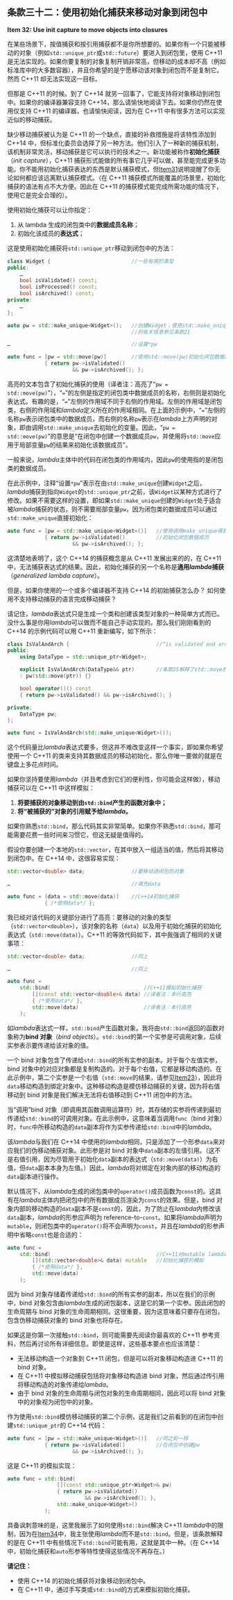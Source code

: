 ## 条款三十二：使用初始化捕获来移动对象到闭包中

**Item 32: Use init capture to move objects into closures**

在某些场景下，按值捕获和按引用捕获都不是你所想要的。如果你有一个只能被移动的对象（例如`std::unique_ptr`或`std::future`）要进入到闭包里，使用 C++11 是无法实现的。如果你要复制的对象复制开销非常高，但移动的成本却不高（例如标准库中的大多数容器），并且你希望的是宁愿移动该对象到闭包而不是复制它。然而 C++11 却无法实现这一目标。

但那是 C++11 的时候。到了 C++14 就另一回事了，它能支持将对象移动到闭包中。如果你的编译器兼容支持 C++14，那么请愉快地阅读下去。如果你仍然在使用仅支持 C++11 的编译器，也请愉快阅读，因为在 C++11 中有很多方法可以实现近似的移动捕获。

缺少移动捕获被认为是 C++11 的一个缺点，直接的补救措施是将该特性添加到 C++14 中，但标准化委员会选择了另一种方法。他们引入了一种新的捕获机制，该机制非常灵活，移动捕获是它可以执行的技术之一。新功能被称作**初始化捕获**（_init capture_），C++11 捕获形式能做的所有事它几乎可以做，甚至能完成更多功能。你不能用初始化捕获表达的东西是默认捕获模式，但[Item31](../6.LambdaExpressions/item31.md)说明提醒了你无论如何都应该远离默认捕获模式。（在 C++11 捕获模式所能覆盖的场景里，初始化捕获的语法有点不大方便。因此在 C++11 的捕获模式能完成所需功能的情况下，使用它是完全合理的）。

使用初始化捕获可以让你指定：

1. 从 lambda 生成的闭包类中的**数据成员名称**；
2. 初始化该成员的**表达式**；

这是使用初始化捕获将`std::unique_ptr`移动到闭包中的方法：

```c++
class Widget {                          //一些有用的类型
public:
    …
    bool isValidated() const;
    bool isProcessed() const;
    bool isArchived() const;
private:
    …
};

auto pw = std::make_unique<Widget>();   //创建Widget；使用std::make_unique
                                        //的有关信息参见条款21

…                                       //设置*pw

auto func = [pw = std::move(pw)]        //使用std::move(pw)初始化闭包数据成员
            { return pw->isValidated()
                     && pw->isArchived(); };
```

高亮的文本包含了初始化捕获的使用（译者注：高亮了“`pw = std::move(pw)`”），“`=`”的左侧是指定的闭包类中数据成员的名称，右侧则是初始化表达式。有趣的是，“`=`”左侧的作用域不同于右侧的作用域。左侧的作用域是闭包类，右侧的作用域和*lambda*定义所在的作用域相同。在上面的示例中，“`=`”左侧的名称`pw`表示闭包类中的数据成员，而右侧的名称`pw`表示在*lambda*上方声明的对象，即由调用`std::make_unique`去初始化的变量。因此，“`pw = std::move(pw)`”的意思是“在闭包中创建一个数据成员`pw`，并使用将`std::move`应用于局部变量`pw`的结果来初始化该数据成员”。

一般来说，*lambda*主体中的代码在闭包类的作用域内，因此`pw`的使用指的是闭包类的数据成员。

在此示例中，注释“设置`*pw`”表示在由`std::make_unique`创建`Widget`之后，*lambda*捕获到指向`Widget`的`std::unique_ptr`之前，该`Widget`以某种方式进行了修改。如果不需要这样的设置，即如果`std::make_unique`创建的`Widget`处于适合被*lambda*捕获的状态，则不需要局部变量`pw`，因为闭包类的数据成员可以通过`std::make_unique`直接初始化：

```c++
auto func = [pw = std::make_unique<Widget>()]   //使用调用make_unique得到的结果
            { return pw->isValidated()          //初始化闭包数据成员
                     && pw->isArchived(); };
```

这清楚地表明了，这个 C++14 的捕获概念是从 C++11 发展出来的的，在 C++11 中，无法捕获表达式的结果。因此，初始化捕获的另一个名称是**通用*lambda*捕获**（_generalized lambda capture_）。

但是，如果你使用的一个或多个编译器不支持 C++14 的初始捕获怎么办？ 如何使用不支持移动捕获的语言完成移动捕获？

请记住，*lambda*表达式只是生成一个类和创建该类型对象的一种简单方式而已。没什么事是你用*lambda*可以做而不能自己手动实现的。那么我们刚刚看到的 C++14 的示例代码可以用 C++11 重新编写，如下所示：

```c++
class IsValAndArch {                            //“is validated and archived”
public:
    using DataType = std::unique_ptr<Widget>;

    explicit IsValAndArch(DataType&& ptr)       //条款25解释了std::move的使用
    : pw(std::move(ptr)) {}

    bool operator()() const
    { return pw->isValidated() && pw->isArchived(); }

private:
    DataType pw;
};

auto func = IsValAndArch(std::make_unique<Widget>());
```

这个代码量比*lambda*表达式要多，但这并不难改变这样一个事实，即如果你希望使用一个 C++11 的类来支持其数据成员的移动初始化，那么你唯一要做的就是在键盘上多花点时间。

如果你坚持要使用*lambda*（并且考虑到它们的便利性，你可能会这样做），移动捕获可以在 C++11 中这样模拟：

1. **将要捕获的对象移动到由`std::bind`产生的函数对象中；**
2. **将“被捕获的”对象的引用赋予给*lambda*。**

如果你熟悉`std::bind`，那么代码其实非常简单。如果你不熟悉`std::bind`，那可能需要花费一些时间来习惯它，但这无疑是值得的。

假设你要创建一个本地的`std::vector`，在其中放入一组适当的值，然后将其移动到闭包中。在 C++14 中，这很容易实现：

```c++
std::vector<double> data;               //要移动进闭包的对象

…                                       //填充data

auto func = [data = std::move(data)]    //C++14初始化捕获
            { /*使用data*/ };
```

我已经对该代码的关键部分进行了高亮：要移动的对象的类型（`std::vector<double>`），该对象的名称（`data`）以及用于初始化捕获的初始化表达式（`std::move(data)`）。C++11 的等效代码如下，其中我强调了相同的关键事项：

```c++
std::vector<double> data;               //同上

…                                       //同上

auto func =
    std::bind(                              //C++11模拟初始化捕获
        [](const std::vector<double>& data) //译者注：本行高亮
        { /*使用data*/ },
        std::move(data)                     //译者注：本行高亮
    );
```

如*lambda*表达式一样，`std::bind`产生函数对象。我将由`std::bind`返回的函数对象称为**bind 对象**（_bind objects_）。`std::bind`的第一个实参是可调用对象，后续实参表示要传递给该对象的值。

一个 bind 对象包含了传递给`std::bind`的所有实参的副本。对于每个左值实参，bind 对象中的对应对象都是复制构造的。对于每个右值，它都是移动构造的。在此示例中，第二个实参是一个右值（`std::move`的结果，请参见[Item23](../5.RRefMovSemPerfForw/item23.md)），因此将`data`移动构造到绑定对象中。这种移动构造是模仿移动捕获的关键，因为将右值移动到 bind 对象是我们解决无法将右值移动到 C++11 闭包中的方法。

当“调用”bind 对象（即调用其函数调用运算符）时，其存储的实参将传递到最初传递给`std::bind`的可调用对象。在此示例中，这意味着当调用`func`（bind 对象）时，`func`中所移动构造的`data`副本将作为实参传递给`std::bind`中的*lambda*。

该*lambda*与我们在 C++14 中使用的*lambda*相同，只是添加了一个形参`data`来对应我们的伪移动捕获对象。此形参是对 bind 对象中`data`副本的左值引用。（这不是右值引用，因为尽管用于初始化`data`副本的表达式（`std::move(data)`）为右值，但`data`副本本身为左值。）因此，*lambda*将对绑定在对象内部的移动构造的`data`副本进行操作。

默认情况下，从*lambda*生成的闭包类中的`operator()`成员函数为`const`的。这具有在*lambda*主体内把闭包中的所有数据成员渲染为`const`的效果。但是，bind 对象内部的移动构造的`data`副本不是`const`的，因此，为了防止在*lambda*内修改该`data`副本，*lambda*的形参应声明为 reference-to-`const`。如果将*lambda*声明为`mutable`，则闭包类中的`operator()`将不会声明为`const`，并且在*lambda*的形参声明中省略`const`也是合适的：

```c++
auto func =
    std::bind(                                  //C++11对mutable lambda
        [](std::vector<double>& data) mutable	//初始化捕获的模拟
        { /*使用data*/ },
        std::move(data)
    );
```

因为 bind 对象存储着传递给`std::bind`的所有实参的副本，所以在我们的示例中，bind 对象包含由*lambda*生成的闭包副本，这是它的第一个实参。因此闭包的生命周期与 bind 对象的生命周期相同。这很重要，因为这意味着只要存在闭包，包含伪移动捕获对象的 bind 对象也将存在。

如果这是你第一次接触`std::bind`，则可能需要先阅读你最喜欢的 C++11 参考资料，然后再讨论所有详细信息。即使是这样，这些基本要点也应该清楚：

- 无法移动构造一个对象到 C++11 闭包，但是可以将对象移动构造进 C++11 的 bind 对象。
- 在 C++11 中模拟移动捕获包括将对象移动构造进 bind 对象，然后通过传引用将移动构造的对象传递给*lambda*。
- 由于 bind 对象的生命周期与闭包对象的生命周期相同，因此可以将 bind 对象中的对象视为闭包中的对象。

作为使用`std::bind`模仿移动捕获的第二个示例，这是我们之前看到的在闭包中创建`std::unique_ptr`的 C++14 代码：

```c++
auto func = [pw = std::make_unique<Widget>()]   //同之前一样
            { return pw->isValidated()          //在闭包中创建pw
                     && pw->isArchived(); };
```

这是 C++11 的模拟实现：

```c++
auto func = std::bind(
                [](const std::unique_ptr<Widget>& pw)
                { return pw->isValidated()
                         && pw->isArchived(); },
                std::make_unique<Widget>()
            );
```

具备讽刺意味的是，这里我展示了如何使用`std::bind`解决 C++11 *lambda*中的限制，因为在[Item34](../6.LambdaExpressions/item34.md)中，我主张使用*lambda*而不是`std::bind`。但是，该条款解释的是在 C++11 中有些情况下`std::bind`可能有用，这就是其中一种。（在 C++14 中，初始化捕获和`auto`形参等特性使得这些情况不再存在。）

**请记住：**

- 使用 C++14 的初始化捕获将对象移动到闭包中。
- 在 C++11 中，通过手写类或`std::bind`的方式来模拟初始化捕获。
